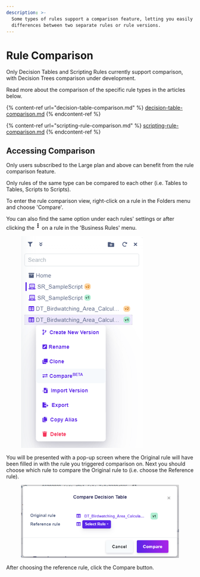 ```yaml
---
description: >-
  Some types of rules support a comparison feature, letting you easily identify
  differences between two separate rules or rule versions.
---
```


# Rule Comparison

Only Decision Tables and Scripting Rules currently support comparison, with Decision Trees comparison under development.

Read more about the comparison of the specific rule types in the articles below.

{% content-ref url="decision-table-comparison.md" %}
[decision-table-comparison.md](decision-table-comparison.md)
{% endcontent-ref %}

{% content-ref url="scripting-rule-comparison.md" %}
[scripting-rule-comparison.md](scripting-rule-comparison.md)
{% endcontent-ref %}

## Accessing Comparison

Only users subscribed to the Large plan and above can benefit from the rule comparison feature.

Only rules of the same type can be compared to each other (i.e. Tables to Tables, Scripts to Scripts).&#x20;

To enter the rule comparison view, right-click on a rule in the Folders menu and choose 'Compare'.

You can also find the same option under each rules' settings or after clicking the ![](<../../.gitbook/assets/image (270).png>)  on a rule in the 'Business Rules' menu.

<figure><img src="../../.gitbook/assets/image (269).png" alt=""><figcaption></figcaption></figure>

You will be presented with a pop-up screen where the Original rule will have been filled in with the rule you triggered comparison on. Next you should choose which rule to compare the Original rule to (i.e. choose the Reference rule).&#x20;

<figure><img src="../../.gitbook/assets/image (271).png" alt=""><figcaption></figcaption></figure>

After choosing the reference rule, click the Compare button.
